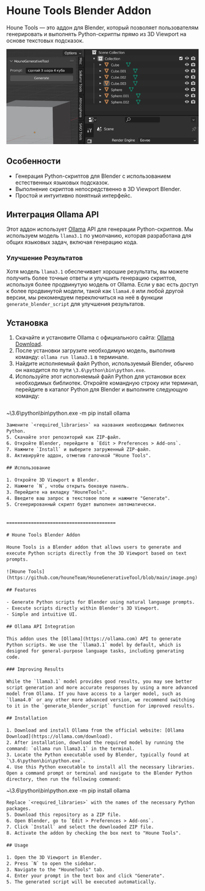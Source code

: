 # Houne Tools Blender Addon

Houne Tools — это аддон для Blender, который позволяет пользователям генерировать и выполнять Python-скрипты прямо из 3D Viewport на основе текстовых подсказок.

![Houne Tools](https://github.com/houneTeam/HouneGenerativeTool/blob/main/image.png)

## Особенности

- Генерация Python-скриптов для Blender с использованием естественных языковых подсказок.
- Выполнение скриптов непосредственно в 3D Viewport Blender.
- Простой и интуитивно понятный интерфейс.

## Интеграция Ollama API

Этот аддон использует [Ollama](https://ollama.com) API для генерации Python-скриптов. Мы используем модель `llama3.1` по умолчанию, которая разработана для общих языковых задач, включая генерацию кода.

### Улучшение Результатов

Хотя модель `llama3.1` обеспечивает хорошие результаты, вы можете получить более точные ответы и улучшить генерацию скриптов, используя более продвинутую модель от Ollama. Если у вас есть доступ к более продвинутой модели, такой как `llama4.0` или любой другой версии, мы рекомендуем переключиться на неё в функции `generate_blender_script` для улучшения результатов.

## Установка

1. Скачайте и установите Ollama с официального сайта: [Ollama Download](https://ollama.com/download).
2. После установки загрузите необходимую модель, выполнив команду: `ollama run llama3.1` в терминале.
3. Найдите исполняемый файл Python, используемый Blender, обычно он находится по пути `\3.6\python\bin\python.exe`.
4. Используйте этот исполняемый файл Python для установки всех необходимых библиотек. Откройте командную строку или терминал, перейдите в каталог Python для Blender и выполните следующую команду:
   ```
~\3.6\python\bin\python.exe -m pip install ollama
   ```
   Замените `<required_libraries>` на названия необходимых библиотек Python.
5. Скачайте этот репозиторий как ZIP-файл.
6. Откройте Blender, перейдите в `Edit > Preferences > Add-ons`.
7. Нажмите `Install` и выберите загруженный ZIP-файл.
8. Активируйте аддон, отметив галочкой "Houne Tools".

## Использование

1. Откройте 3D Viewport в Blender.
2. Нажмите `N`, чтобы открыть боковую панель.
3. Перейдите на вкладку "HouneTools".
4. Введите ваш запрос в текстовое поле и нажмите "Generate".
5. Сгенерированный скрипт будет выполнен автоматически.


========================================

# Houne Tools Blender Addon

Houne Tools is a Blender addon that allows users to generate and execute Python scripts directly from the 3D Viewport based on text prompts.

![Houne Tools](https://github.com/houneTeam/HouneGenerativeTool/blob/main/image.png)

## Features

- Generate Python scripts for Blender using natural language prompts.
- Execute scripts directly within Blender's 3D Viewport.
- Simple and intuitive UI.

## Ollama API Integration

This addon uses the [Ollama](https://ollama.com) API to generate Python scripts. We use the `llama3.1` model by default, which is designed for general-purpose language tasks, including generating code.

### Improving Results

While the `llama3.1` model provides good results, you may see better script generation and more accurate responses by using a more advanced model from Ollama. If you have access to a larger model, such as `llama4.0` or any other more advanced version, we recommend switching to it in the `generate_blender_script` function for improved results.

## Installation

1. Download and install Ollama from the official website: [Ollama Download](https://ollama.com/download).
2. After installation, download the required model by running the command: `ollama run llama3.1` in the terminal.
3. Locate the Python executable used by Blender, typically found at `\3.6\python\bin\python.exe`.
4. Use this Python executable to install all the necessary libraries. Open a command prompt or terminal and navigate to the Blender Python directory, then run the following command:
   ```
~\3.6\python\bin\python.exe -m pip install ollama
   ```
   Replace `<required_libraries>` with the names of the necessary Python packages.
5. Download this repository as a ZIP file.
6. Open Blender, go to `Edit > Preferences > Add-ons`.
7. Click `Install` and select the downloaded ZIP file.
8. Activate the addon by checking the box next to "Houne Tools".

## Usage

1. Open the 3D Viewport in Blender.
2. Press `N` to open the sidebar.
3. Navigate to the "HouneTools" tab.
4. Enter your prompt in the text box and click "Generate".
5. The generated script will be executed automatically.


